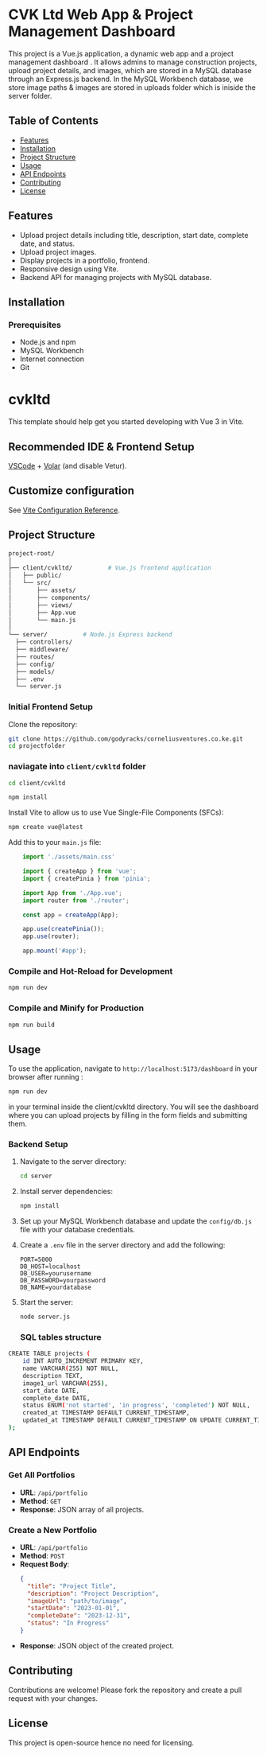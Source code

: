 # CVK Ltd  Web App & Project Management Dashboard

This project is a Vue.js application, a dynamic web app and  a project management dashboard . It allows admins to manage construction projects, upload project details, and images, which are stored in a MySQL database through an Express.js backend. In the MySQL Workbench database, we store image paths & images are stored in uploads folder which is iniside the server folder.


## Table of Contents
- [Features](#features)
- [Installation](#installation)
- [Project Structure](#project-structure)
- [Usage](#usage)
- [API Endpoints](#api-endpoints)
- [Contributing](#contributing)
- [License](#license)

## Features
- Upload project details including title, description, start date, complete date, and status.
- Upload project images.
- Display projects in a portfolio, frontend.
- Responsive design using Vite.
- Backend API for managing projects with MySQL database.

## Installation

### Prerequisites
- Node.js and npm
- MySQL Workbench
- Internet connection
- Git

# cvkltd

This template should help get you started developing with Vue 3 in Vite.

## Recommended IDE  & Frontend Setup

[VSCode](https://code.visualstudio.com/) + [Volar](https://marketplace.visualstudio.com/items?itemName=Vue.volar) (and disable Vetur).

## Customize configuration

See [Vite Configuration Reference](https://vitejs.dev/config/).


## Project Structure
  ```sh
project-root/
│
├── client/cvkltd/          # Vue.js frontend application
│   ├── public/
│   └── src/
│       ├── assets/
│       ├── components/
│       ├── views/
│       ├── App.vue
│       └── main.js
│
└── server/          # Node.js Express backend
    ├── controllers/
    ├── middleware/
    ├── routes/
    ├── config/
    ├── models/
    ├── .env
    └── server.js
```
### Initial Frontend Setup
 Clone the repository:

```sh
git clone https://github.com/godyracks/corneliusventures.co.ke.git
cd projectfolder
```

### naviagate into  ```client/cvkltd``` folder 
```sh
cd client/cvkltd
 ``` 
  

```sh
npm install
```
Install Vite to  allow us to use Vue Single-File Components (SFCs):

 ```sh
npm create vue@latest
 ```

Add this to your `main.js` file:
```js
    import './assets/main.css'

    import { createApp } from 'vue';
    import { createPinia } from 'pinia';

    import App from './App.vue';
    import router from './router';

    const app = createApp(App);

    app.use(createPinia());
    app.use(router);

    app.mount('#app');
```

### Compile and Hot-Reload for Development

```sh
npm run dev
```

### Compile and Minify for Production

```sh
npm run build
```


## Usage
To use the application, navigate to `http://localhost:5173/dashboard`  in your browser after running :
```sh 
npm run dev 
``` 
in your terminal inside the client/cvkltd directory.  You will see the dashboard where you can upload projects by filling in the form fields and submitting them.


### Backend Setup

1. Navigate to the server directory:
    ```sh
    cd server
    ```

2. Install server dependencies:
    ```sh
    npm install
    ```

3. Set up your MySQL Workbench database and update the `config/db.js` file with your database credentials.

4. Create a `.env` file in the server directory and add the following:
    ```env
    PORT=5000
    DB_HOST=localhost
    DB_USER=yourusername
    DB_PASSWORD=yourpassword
    DB_NAME=yourdatabase
    ```

5. Start the server:
    ```sh
    node server.js
    ```
    ### SQL tables structure
```sh
CREATE TABLE projects (
    id INT AUTO_INCREMENT PRIMARY KEY,
    name VARCHAR(255) NOT NULL,
    description TEXT,
    image1_url VARCHAR(255),
    start_date DATE,
    complete_date DATE,
    status ENUM('not started', 'in progress', 'completed') NOT NULL,
    created_at TIMESTAMP DEFAULT CURRENT_TIMESTAMP,
    updated_at TIMESTAMP DEFAULT CURRENT_TIMESTAMP ON UPDATE CURRENT_TIMESTAMP
);
```



## API Endpoints
### Get All Portfolios
- **URL**: `/api/portfolio`
- **Method**: `GET`
- **Response**: JSON array of all projects.

### Create a New Portfolio
- **URL**: `/api/portfolio`
- **Method**: `POST`
- **Request Body**: 
    ```json
    {
      "title": "Project Title",
      "description": "Project Description",
      "imageUrl": "path/to/image",
      "startDate": "2023-01-01",
      "completeDate": "2023-12-31",
      "status": "In Progress"
    }
    ```
- **Response**: JSON object of the created project.

## Contributing
Contributions are welcome! Please fork the repository and create a pull request with your changes.

## License
This project is open-source hence no need for licensing.
